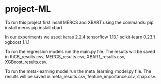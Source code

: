 # project-ML
 
To run this project first insall MERCS and XBART using the commands:
	pip install mercs
	pip install xbart

In our experiments we used:
	keras 2.2.4
	tensorflow 1.13.1
	scikit-learn 0.23.1
	xgboost 1.1.1

To run the regression models run the main.py file.
The results will be saved in KiGB_results.csv, MERCS_results.csv, XBART_results.csv, XGBoost_results.csv.

To run the meta-learning model run the meta_learning_model.py file.
The results will be saved in meta_results.csv, feature_importance.csv, shap.csv.

